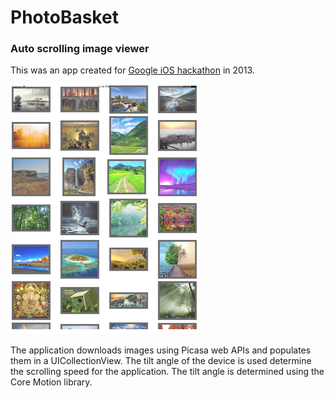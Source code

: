 PhotoBasket
===========

### Auto scrolling image viewer

This was an app created for [Google iOS hackathon](https://sites.google.com/site/ioshackathon2013/) in 2013.

![](https://github.com/studiosutara/PhotoBasket/blob/master/Screenshot.png)

The application downloads images using Picasa web APIs and populates them in a UICollectionView.
The tilt angle of the device is used determine the scrolling speed for the application. The tilt angle is determined using the Core Motion library.
